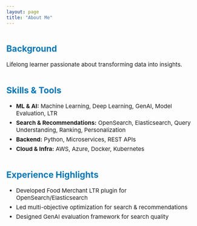 ```yaml
---
layout: page
title: "About Me"
---
```


<style>
.about-section {
  max-width: 700px;
  margin: 0 auto;
  font-size: 1.08em;
}
.about-section h2, .about-section h3 {
  color: #0077B5;
  margin-top: 2em;
}
.about-section ul {
  margin-bottom: 2em;
}
.about-section li {
  margin-bottom: 0.4em;
}
</style>

<div class="about-section">

<h2>Background</h2>
<p>Lifelong learner passionate about transforming data into insights.</p>

<h2>Skills &amp; Tools</h2>
<ul>
  <li><b>ML &amp; AI:</b> Machine Learning, Deep Learning, GenAI, Model Evaluation, LTR</li>
  <li><b>Search &amp; Recommendations:</b> OpenSearch, Elasticsearch, Query Understanding, Ranking, Personalization</li>
  <li><b>Backend:</b> Python, Microservices, REST APIs</li>
  <li><b>Cloud &amp; Infra:</b> AWS, Azure, Docker, Kubernetes</li>
</ul>

<h2>Experience Highlights</h2>
<ul>
  <li>Developed Food Merchant LTR plugin for OpenSearch/Elasticsearch</li>
  <li>Led multi-objective optimization for search &amp; recommendations</li>
  <li>Designed GenAI evaluation framework for search quality</li>
</ul>

</div>

